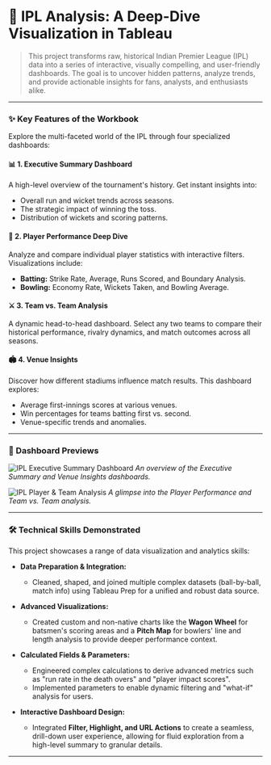 # 🏏 IPL Analysis: A Deep-Dive Visualization in Tableau

> This project transforms raw, historical Indian Premier League (IPL) data into a series of interactive, visually compelling, and user-friendly dashboards. The goal is to uncover hidden patterns, analyze trends, and provide actionable insights for fans, analysts, and enthusiasts alike.

---

### ✨ Key Features of the Workbook

Explore the multi-faceted world of the IPL through four specialized dashboards:

#### 📊 **1. Executive Summary Dashboard**
A high-level overview of the tournament's history. Get instant insights into:
* Overall run and wicket trends across seasons.
* The strategic impact of winning the toss.
* Distribution of wickets and scoring patterns.

#### 🎯 **2. Player Performance Deep Dive**
Analyze and compare individual player statistics with interactive filters. Visualizations include:
* **Batting:** Strike Rate, Average, Runs Scored, and Boundary Analysis.
* **Bowling:** Economy Rate, Wickets Taken, and Bowling Average.

#### ⚔️ **3. Team vs. Team Analysis**
A dynamic head-to-head dashboard. Select any two teams to compare their historical performance, rivalry dynamics, and match outcomes across all seasons.

#### 🏟️ **4. Venue Insights**
Discover how different stadiums influence match results. This dashboard explores:
* Average first-innings scores at various venues.
* Win percentages for teams batting first vs. second.
* Venue-specific trends and anomalies.

---

### 📸 Dashboard Previews

![IPL Executive Summary Dashboard](https://github.com/user-attachments/assets/6b98373a-b733-4e33-9117-4e08cb8b385e)
*An overview of the Executive Summary and Venue Insights dashboards.*

![IPL Player & Team Analysis](https://github.com/user-attachments/assets/1066dcd6-ff69-463f-8a11-8c54f30fe3ed)
*A glimpse into the Player Performance and Team vs. Team analysis.*

---

### 🛠️ Technical Skills Demonstrated

This project showcases a range of data visualization and analytics skills:

* **Data Preparation & Integration:**
    * Cleaned, shaped, and joined multiple complex datasets (ball-by-ball, match info) using Tableau Prep for a unified and robust data source.

* **Advanced Visualizations:**
    * Created custom and non-native charts like the **Wagon Wheel** for batsmen's scoring areas and a **Pitch Map** for bowlers' line and length analysis to provide deeper performance context.

* **Calculated Fields & Parameters:**
    * Engineered complex calculations to derive advanced metrics such as "run rate in the death overs" and "player impact scores".
    * Implemented parameters to enable dynamic filtering and "what-if" analysis for users.

* **Interactive Dashboard Design:**
    * Integrated **Filter, Highlight, and URL Actions** to create a seamless, drill-down user experience, allowing for fluid exploration from a high-level summary to granular details.

---
